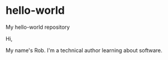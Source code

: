 # hello-world
My hello-world repository

Hi,

My name's Rob. I'm a technical author learning about software.

